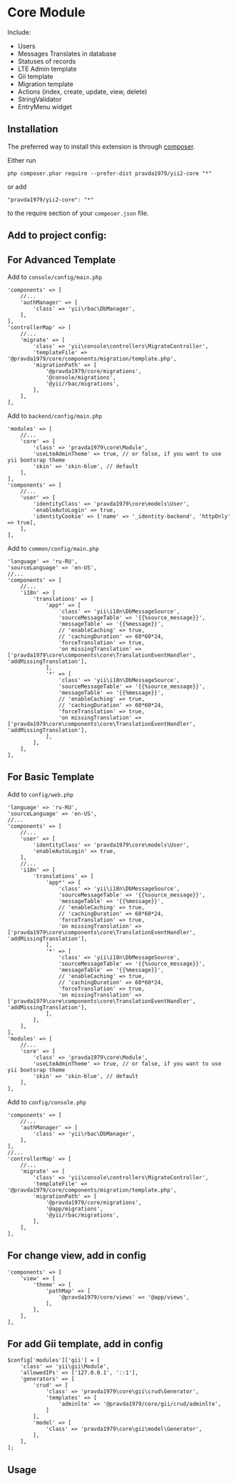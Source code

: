 Core Module
===========
Include:
- Users
- Messages Translates in database
- Statuses of records
- LTE Admin template
- Gii template
- Migration template
- Actions (index, create, update, view, delete)
- StringValidator
- EntryMenu widget


Installation
------------

The preferred way to install this extension is through [composer](http://getcomposer.org/download/).

Either run

```
php composer.phar require --prefer-dist pravda1979/yii2-core "*"
```

or add

```
"pravda1979/yii2-core": "*"
```

to the require section of your `composer.json` file.

Add to project config:
----------------------

For Advanced Template
-------------------

Add to `console/config/main.php`

    'components' => [
        //...
        'authManager' => [
            'class' => 'yii\rbac\DbManager',
        ],
    ],
    'controllerMap' => [
        //...
        'migrate' => [
            'class' => 'yii\console\controllers\MigrateController',
            'templateFile' => '@pravda1979/core/components/migration/template.php',
            'migrationPath' => [
                '@pravda1979/core/migrations',
                '@console/migrations',
                '@yii/rbac/migrations',
            ],
        ],
    ],    

Add to `backend/config/main.php`

    'modules' => [
        //...
        'core' => [
            'class' => 'pravda1979\core\Module',
            'useLteAdminTheme' => true, // or false, if you want to use yii bootsrap theme
            'skin' => 'skin-blue', // default
        ],
    ],
    'components' => [
        //...
        'user' => [
            'identityClass' => 'pravda1979\core\models\User',
            'enableAutoLogin' => true,
            'identityCookie' => ['name' => '_identity-backend', 'httpOnly' => true],
        ],
    ],

Add to `common/config/main.php`

    'language' => 'ru-RU',
    'sourceLanguage' => 'en-US',
    //...
    'components' => [
        //...
        'i18n' => [
            'translations' => [
                'app*' => [
                    'class' => 'yii\i18n\DbMessageSource',
                    'sourceMessageTable' => '{{%source_message}}',
                    'messageTable' => '{{%message}}',
                    // 'enableCaching' => true,
                    // 'cachingDuration' => 60*60*24,
                    'forceTranslation' => true,
                    'on missingTranslation' => ['pravda1979\core\components\core\TranslationEventHandler', 'addMissingTranslation'],
                ],
                '*' => [
                    'class' => 'yii\i18n\DbMessageSource',
                    'sourceMessageTable' => '{{%source_message}}',
                    'messageTable' => '{{%message}}',
                    // 'enableCaching' => true,
                    // 'cachingDuration' => 60*60*24,
                    'forceTranslation' => true,
                    'on missingTranslation' => ['pravda1979\core\components\core\TranslationEventHandler', 'addMissingTranslation'],
                ],
            ],
        ],
    ],
        

For Basic Template
-------------------

Add to `config/web.php`

    'language' => 'ru-RU',
    'sourceLanguage' => 'en-US',
    //...
    'components' => [
        //...
        'user' => [
            'identityClass' => 'pravda1979\core\models\User',
            'enableAutoLogin' => true,
        ],
        //...
        'i18n' => [
            'translations' => [
                'app*' => [
                    'class' => 'yii\i18n\DbMessageSource',
                    'sourceMessageTable' => '{{%source_message}}',
                    'messageTable' => '{{%message}}',
                    // 'enableCaching' => true,
                    // 'cachingDuration' => 60*60*24,
                    'forceTranslation' => true,
                    'on missingTranslation' => ['pravda1979\core\components\core\TranslationEventHandler', 'addMissingTranslation'],
                ],
                '*' => [
                    'class' => 'yii\i18n\DbMessageSource',
                    'sourceMessageTable' => '{{%source_message}}',
                    'messageTable' => '{{%message}}',
                    // 'enableCaching' => true,
                    // 'cachingDuration' => 60*60*24,
                    'forceTranslation' => true,
                    'on missingTranslation' => ['pravda1979\core\components\core\TranslationEventHandler', 'addMissingTranslation'],
                ],
            ],
        ],
    ],
    'modules' => [
        //...
        'core' => [
            'class' => 'pravda1979\core\Module',
            'useLteAdminTheme' => true, // or false, if you want to use yii bootsrap theme
            'skin' => 'skin-blue', // default
        ],
    ],
    
Add to `config/console.php`

    'components' => [
        //...
        'authManager' => [
            'class' => 'yii\rbac\DbManager',
        ],
    ],
    //...
    'controllerMap' => [
        //...
        'migrate' => [
            'class' => 'yii\console\controllers\MigrateController',
            'templateFile' => '@pravda1979/core/components/migration/template.php',
            'migrationPath' => [
                '@pravda1979/core/migrations',
                '@app/migrations',
                '@yii/rbac/migrations',
            ],
        ],
    ],    



For change view, add in config
-----------------------------

    'components' => [
        'view' => [
            'theme' => [
                'pathMap' => [
                    '@pravda1979/core/views' => '@app/views',
                ],
            ],
        ],
    ],
        

For add Gii template, add in config
-----------------------------

    $config['modules']['gii'] = [
        'class' => 'yii\gii\Module',
        'allowedIPs' => ['127.0.0.1', '::1'],
        'generators' => [
            'crud' => [
                'class' => 'pravda1979\core\gii\crud\Generator',
                'templates' => [
                    'adminlte' => '@pravda1979/core/gii/crud/adminlte',
                ]
            ],
            'model' => [
                'class' => 'pravda1979\core\gii\model\Generator',
            ],
        ],
    ];
                            
Usage
-----

